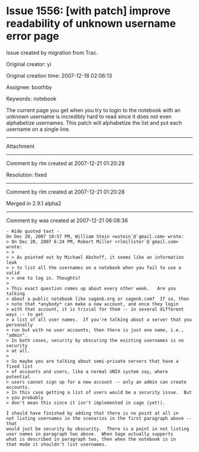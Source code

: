 # Issue 1556: [with patch] improve readability of unknown username error page

Issue created by migration from Trac.

Original creator: yi

Original creation time: 2007-12-18 02:06:13

Assignee: boothby

Keywords: notebook

The current page you get when you try to login to the notebook with an unknown username is incredibly hard to read since it does not even alphabetize usernames.  This patch will alphabetize the list and put each username on a single line. 


---

Attachment


---

Comment by rlm created at 2007-12-21 01:20:28

Resolution: fixed


---

Comment by rlm created at 2007-12-21 01:20:28

Merged in 2.9.1 alpha2


---

Comment by was created at 2007-12-21 06:08:36


```
- Hide quoted text -
On Dec 20, 2007 10:57 PM, William Stein <wstein`@`gmail.com> wrote:
> On Dec 20, 2007 6:24 PM, Robert Miller <rlmillster`@`gmail.com> wrote:
> >
> > As pointed out by Michael Abshoff, it seems like an information leak
> > to list all the usernames on a notebook when you fail to use a valid
> > one to log in. Thoughts?
>
> This exact question comes up about every other week.   Are you talking
> about a public notebook like sagenb.org or sagenb.com?  If so, then
> note that *anybody* can make a new account, and once they login
> with that account, it is trivial for them -- in several different ways -- to get
> a list of all user names.  If you're talking about a server that you personally
> run but with no user accounts, then there is just one name, i.e., "admin".
> In both cases, security by obscuring the existing usernames is no security
> at all.
>
> So maybe you are talking about semi-private servers that have a fixed list
> of accounts and users, like a normal UNIX system say, where potential
> users cannot sign up for a new account -- only an admin can create accounts.
> In this case getting a list of users would be a security issue.  But
> you probably
> don't mean this since it isn't implemented in sage (yet!).

I should have finished by adding that there is no point at all in
not listing usernames in the scenarios in the first paragraph above -- that
would just be security by obscurity.  There is a point in not listing
user names in paragraph two above.  When Sage actually supports
what is described in paragraph two, then when the notebook is in
that mode it shouldn't list usernames.

```

